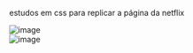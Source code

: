 estudos em css para replicar a página da netflix 

![image](https://user-images.githubusercontent.com/115035498/228905639-46c1a08a-fa97-4e6c-be25-0e3378867629.png)
<br>
![image](https://user-images.githubusercontent.com/115035498/228906259-ab3ceff3-b747-4b75-802a-6ac8f47ce7b4.png)
